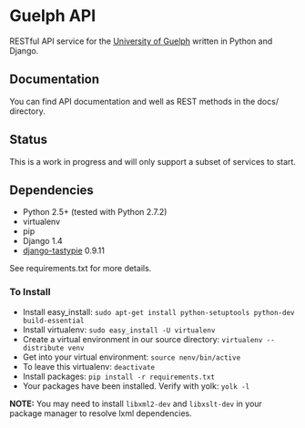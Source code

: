 # Guelph API

RESTful API service for the [University of Guelph][1] written in Python and Django.

## Documentation

You can find API documentation and well as REST methods in the docs/ directory.

## Status

This is a work in progress and will only support a subset of services to start.

## Dependencies

* Python 2.5+ (tested with Python 2.7.2)
* virtualenv
* pip
* Django 1.4
* [django-tastypie][2] 0.9.11

See requirements.txt for more details.

### To Install

* Install easy\_install: `sudo apt-get install python-setuptools python-dev build-essential`
* Install virtualenv: `sudo easy_install -U virtualenv`
* Create a virtual environment in our source directory: `virtualenv --distribute venv`
* Get into your virtual environment: `source nenv/bin/active`
* To leave this virtualenv: `deactivate`
* Install packages: `pip install -r requirements.txt`
* Your packages have been installed. Verify with yolk: `yolk -l`

**NOTE:** You may need to install `libxml2-dev` and `libxslt-dev` in your package manager to resolve lxml dependencies.


  [1]: http://uoguelph.ca "University of Guelph"
  [2]: http://django-tastypie.readthedocs.org/en/v0.9.11/ "django-tastypie"
